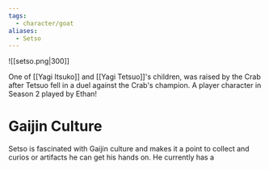 ```yaml
---
tags:
  - character/goat
aliases:
  - Setso
---
```

![[setso.png|300]]

One of [[Yagi Itsuko]] and [[Yagi Tetsuo]]'s children, was raised by the Crab after Tetsuo fell in a duel against the Crab's champion. A player character in Season 2 played by Ethan!
# Gaijin Culture
Setso is fascinated with Gaijin culture and makes it a point to collect and curios or artifacts he can get his hands on. He currently has a 